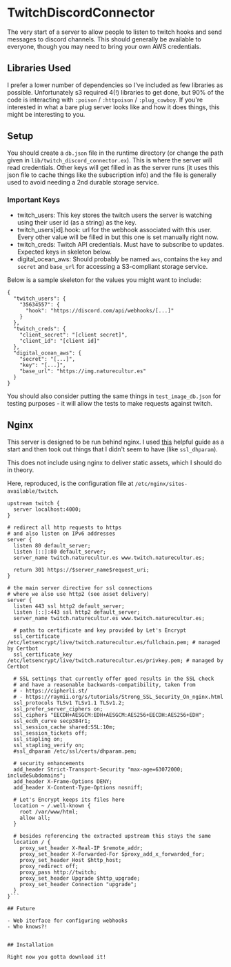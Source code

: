 # TwitchDiscordConnector

The very start of a server to allow people to listen to twitch hooks and send messages to discord channels.
This should generally be available to everyone, though you may need to bring your own AWS credentials.

## Libraries Used

I prefer a lower number of dependencies so I've included as few libraries as possible. Unfortunately s3 required 4(!) libraries to get done, but 90% of the code is interacting with `:poison` / `:httpoison` / `:plug_cowboy`. If you're interested in what a bare plug server looks like and how it does things, this might be interesting to you.

## Setup

You should create a `db.json` file in the runtime directory (or change the path given in `lib/twitch_discord_connector.ex`). This is where the server will read credentials. Other keys will get filled in as the server runs (it uses this json file to cache things like the subscription info) and the file is generally used to avoid needing a 2nd durable storage service. 

### Important Keys

- twitch_users: This key stores the twitch users the server is watching using their user id (as a string) as the key.
- twitch_users[id].hook: url for the webhook associated with this user. Every other value will be filled in but this one is set manually right now.
- twitch_creds: Twitch API credentials. Must have to subscribe to updates. Expected keys in skeleton below.
- digital_ocean_aws: Should probably be named `aws`, contains the `key` and `secret` and `base_url` for accessing a S3-compliant storage service.


Below is a sample skeleton for the values you might want to include:
```
{
  "twitch_users": {
    "35634557": {
      "hook": "https://discord.com/api/webhooks/[...]"
    }
  },
  "twitch_creds": {
    "client_secret": "[client secret]",
    "client_id": "[client id]"
  },
  "digital_ocean_aws": {
    "secret": "[...]",
    "key": "[...]",
    "base_url": "https://img.naturecultur.es"
  }
}
```

You should also consider putting the same things in `test_image_db.json` for testing purposes - it will allow the tests to make requests against twitch.

## Nginx

This server is designed to be run behind nginx. I used [this](https://dennisreimann.de/articles/phoenix-nginx-config.html) helpful guide as a start and then took out things that I didn't seem to have (like `ssl_dhparam`).

This does not include using nginx to deliver static assets, which I should do in theory.

Here, reproduced, is the configuration file at `/etc/nginx/sites-available/twitch`.
```
upstream twitch {
  server localhost:4000;
}

# redirect all http requests to https
# and also listen on IPv6 addresses
server {
  listen 80 default_server;
  listen [::]:80 default_server;
  server_name twitch.naturecultur.es www.twitch.naturecultur.es;

  return 301 https://$server_name$request_uri;
}

# the main server directive for ssl connections
# where we also use http2 (see asset delivery)
server {
  listen 443 ssl http2 default_server;
  listen [::]:443 ssl http2 default_server;
  server_name twitch.naturecultur.es www.twitch.naturecultur.es;

  # paths to certificate and key provided by Let's Encrypt
  ssl_certificate /etc/letsencrypt/live/twitch.naturecultur.es/fullchain.pem; # managed by Certbot
  ssl_certificate_key /etc/letsencrypt/live/twitch.naturecultur.es/privkey.pem; # managed by Certbot

  # SSL settings that currently offer good results in the SSL check
  # and have a reasonable backwards-compatibility, taken from
  # - https://cipherli.st/
  # - https://raymii.org/s/tutorials/Strong_SSL_Security_On_nginx.html
  ssl_protocols TLSv1 TLSv1.1 TLSv1.2;
  ssl_prefer_server_ciphers on;
  ssl_ciphers "EECDH+AESGCM:EDH+AESGCM:AES256+EECDH:AES256+EDH";
  ssl_ecdh_curve secp384r1;
  ssl_session_cache shared:SSL:10m;
  ssl_session_tickets off;
  ssl_stapling on;
  ssl_stapling_verify on;
  #ssl_dhparam /etc/ssl/certs/dhparam.pem;

  # security enhancements
  add_header Strict-Transport-Security "max-age=63072000; includeSubdomains";
  add_header X-Frame-Options DENY;
  add_header X-Content-Type-Options nosniff;

  # Let's Encrypt keeps its files here
  location ~ /.well-known {
    root /var/www/html;
    allow all;
  }

  # besides referencing the extracted upstream this stays the same
  location / {
    proxy_set_header X-Real-IP $remote_addr;
    proxy_set_header X-Forwarded-For $proxy_add_x_forwarded_for;
    proxy_set_header Host $http_host;
    proxy_redirect off;
    proxy_pass http://twitch;
    proxy_set_header Upgrade $http_upgrade;
    proxy_set_header Connection "upgrade";
  }
}```

## Future

- Web iterface for configuring webhooks
- Who knows?!


## Installation

Right now you gotta download it!